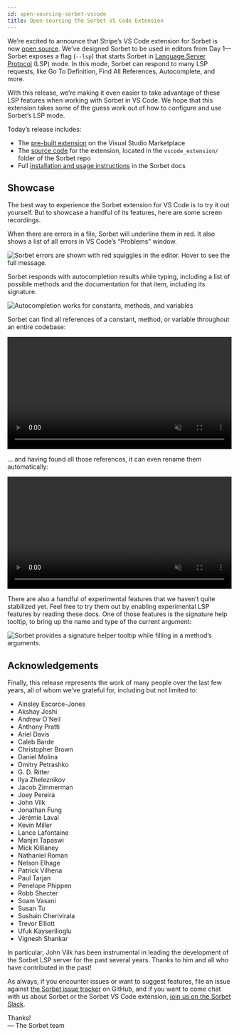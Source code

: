 ```yaml
---
id: open-sourcing-sorbet-vscode
title: Open-sourcing the Sorbet VS Code Extension
---
```


We’re excited to announce that Stripe’s VS Code extension for Sorbet is now
[open source](http://#TODO). We’ve designed Sorbet to be used in editors from
Day 1—Sorbet exposes a flag (`--lsp`) that starts Sorbet in
[Language Server Protocol](https://microsoft.github.io/language-server-protocol/)
(LSP) mode. In this mode, Sorbet can respond to many LSP requests, like Go To
Definition, Find All References, Autocomplete, and more.

With this release, we’re making it even easier to take advantage of these LSP
features when working with Sorbet in VS Code. We hope that this extension takes
some of the guess work out of how to configure and use Sorbet’s LSP mode.

<!--truncate-->

Today’s release includes:

- The [pre-built extension](http://#TODO) on the Visual Studio Marketplace
- The [source code](https://github.com/sorbet/sorbet/issues/new/choose) for the
  extension, located in the `vscode_extension/` folder of the Sorbet repo
- Full [installation and usage instructions](https://sorbet.org/docs/vscode) in
  the Sorbet docs

## Showcase

The best way to experience the Sorbet extension for VS Code is to try it out
yourself. But to showcase a handful of its features, here are some screen
recordings.

When there are errors in a file, Sorbet will underline them in red. It also
shows a list of all errors in VS Code’s “Problems” window.

![Sorbet errors are shown with red squiggles in the editor. Hover to see the full message.](/img/lsp/errorsquiggle_blog.png)

Sorbet responds with autocompletion results while typing, including a list of
possible methods and the documentation for that item, including its signature.

![Autocompletion works for constants, methods, and variables](/img/lsp/autocomplete_blog.png)

Sorbet can find all references of a constant, method, or variable throughout an
entire codebase:

<video autoplay muted loop width="100%" style="display:block;margin-left:auto;margin-right:auto;">
    <source src="/img/lsp/references_blog.mp4" type="video/mp4">

    Sorry, your browser doesn't support embedded videos.

</video>

… and having found all those references, it can even rename them automatically:

<video autoplay muted loop width="100%" style="display:block;margin-left:auto;margin-right:auto;">
    <source src="/img/lsp/rename_blog.mp4" type="video/mp4">

    Sorry, your browser doesn't support embedded videos.

</video>

There are also a handful of experimental features that we haven’t quite
stabilized yet. Feel free to try them out by enabling experimental LSP features
by reading these docs. One of those features is the signature help tooltip, to
bring up the name and type of the current argument:

![Sorbet provides a signature helper tooltip while filling in a method’s arguments.](/img/lsp/experimental_blog.png)

## Acknowledgements

Finally, this release represents the work of many people over the last few
years, all of whom we’ve grateful for, including but not limited to:

- Ainsley Escorce-Jones
- Akshay Joshi
- Andrew O'Neil
- Anthony Pratti
- Ariel Davis
- Caleb Barde
- Christopher Brown
- Daniel Molina
- Dmitry Petrashko
- G. D. Ritter
- Ilya Zheleznikov
- Jacob Zimmerman
- Joey Pereira
- John Vilk
- Jonathan Fung
- Jérémie Laval
- Kevin Miller
- Lance Lafontaine
- Manjiri Tapaswi
- Mick Killianey
- Nathaniel Roman
- Nelson Elhage
- Patrick Vilhena
- Paul Tarjan
- Penelope Phippen
- Robb Shecter
- Soam Vasani
- Susan Tu
- Sushain Cherivirala
- Trevor Elliott
- Ufuk Kayserilioglu
- Vignesh Shankar

In particular, John Vilk has been instrumental in leading the development of the
Sorbet LSP server for the past several years. Thanks to him and all who have
contributed in the past!

As always, if you encounter issues or want to suggest features, file an issue
against
[the Sorbet issue tracker](https://github.com/sorbet/sorbet/issues/new/choose)
on GitHub, and if you want to come chat with us about Sorbet or the Sorbet VS
Code extension, [join us on the Sorbet Slack](https://sorbet.org/slack).

Thanks!\
— The Sorbet team
